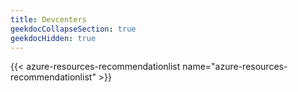 ```yaml
---
title: Devcenters
geekdocCollapseSection: true
geekdocHidden: true
---
```


{{< azure-resources-recommendationlist name="azure-resources-recommendationlist" >}}

